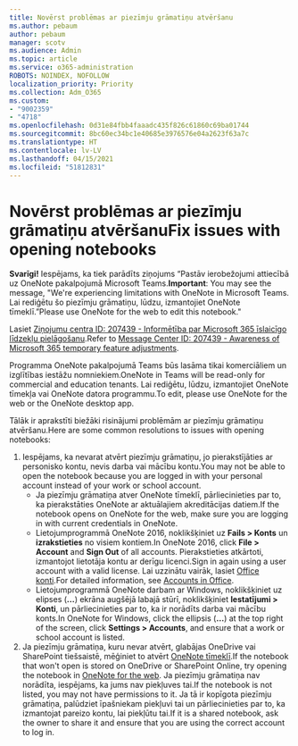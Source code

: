 ```yaml
---
title: Novērst problēmas ar piezīmju grāmatiņu atvēršanu
ms.author: pebaum
author: pebaum
manager: scotv
ms.audience: Admin
ms.topic: article
ms.service: o365-administration
ROBOTS: NOINDEX, NOFOLLOW
localization_priority: Priority
ms.collection: Adm_O365
ms.custom:
- "9002359"
- "4718"
ms.openlocfilehash: 0d31e84fbb4faaadc435f826c61860c69ba01744
ms.sourcegitcommit: 8bc60ec34bc1e40685e3976576e04a2623f63a7c
ms.translationtype: HT
ms.contentlocale: lv-LV
ms.lasthandoff: 04/15/2021
ms.locfileid: "51812831"
---
```

# <a name="fix-issues-with-opening-notebooks"></a><span data-ttu-id="1b5bd-102">Novērst problēmas ar piezīmju grāmatiņu atvēršanu</span><span class="sxs-lookup"><span data-stu-id="1b5bd-102">Fix issues with opening notebooks</span></span>

<span data-ttu-id="1b5bd-103">**Svarīgi!** Iespējams, ka tiek parādīts ziņojums “Pastāv ierobežojumi attiecībā uz OneNote pakalpojumā Microsoft Teams.</span><span class="sxs-lookup"><span data-stu-id="1b5bd-103">**Important**: You may see the message, "We're experiencing limitations with OneNote in Microsoft Teams.</span></span> <span data-ttu-id="1b5bd-104">Lai rediģētu šo piezīmju grāmatiņu, lūdzu, izmantojiet OneNote tīmeklī.”</span><span class="sxs-lookup"><span data-stu-id="1b5bd-104">Please use OneNote for the web to edit this notebook."</span></span>

<span data-ttu-id="1b5bd-105">Lasiet [Ziņojumu centra ID: 207439 - Informētība par Microsoft 365 īslaicīgo līdzekļu pielāgošanu](https://admin.microsoft.com/Adminportal/Home?source=applauncher#MessageCenter?id=MC207439).</span><span class="sxs-lookup"><span data-stu-id="1b5bd-105">Refer to [Message Center ID: 207439 - Awareness of Microsoft 365 temporary feature adjustments](https://admin.microsoft.com/Adminportal/Home?source=applauncher#MessageCenter?id=MC207439).</span></span>

<span data-ttu-id="1b5bd-106">Programma OneNote pakalpojumā Teams būs lasāma tikai komerciāliem un izglītības iestāžu nomniekiem.</span><span class="sxs-lookup"><span data-stu-id="1b5bd-106">OneNote in Teams will be read-only for commercial and education tenants.</span></span> <span data-ttu-id="1b5bd-107">Lai rediģētu, lūdzu, izmantojiet OneNote tīmekļa vai OneNote datora programmu.</span><span class="sxs-lookup"><span data-stu-id="1b5bd-107">To edit, please use OneNote for the web or the OneNote desktop app.</span></span>

<span data-ttu-id="1b5bd-108">Tālāk ir aprakstīti biežāki risinājumi problēmām ar piezīmju grāmatiņu atvēršanu.</span><span class="sxs-lookup"><span data-stu-id="1b5bd-108">Here are some common resolutions to issues with opening notebooks:</span></span>

1. <span data-ttu-id="1b5bd-109">Iespējams, ka nevarat atvērt piezīmju grāmatiņu, jo pierakstījāties ar personisko kontu, nevis darba vai mācību kontu.</span><span class="sxs-lookup"><span data-stu-id="1b5bd-109">You may not be able to open the notebook because you are logged in with your personal account instead of your work or school account.</span></span>
    - <span data-ttu-id="1b5bd-110">Ja piezīmju grāmatiņa atver OneNote tīmeklī, pārliecinieties par to, ka pierakstāties OneNote ar aktuālajiem akreditācijas datiem.</span><span class="sxs-lookup"><span data-stu-id="1b5bd-110">If the notebook opens on OneNote for the web, make sure you are logging in with current credentials in OneNote.</span></span>
    - <span data-ttu-id="1b5bd-111">Lietojumprogrammā OneNote 2016, noklikšķiniet uz **Fails > Konts** un **izrakstieties** no visiem kontiem.</span><span class="sxs-lookup"><span data-stu-id="1b5bd-111">In OneNote 2016, click **File > Account** and **Sign Out** of all accounts.</span></span> <span data-ttu-id="1b5bd-112">Pierakstieties atkārtoti, izmantojot lietotāja kontu ar derīgu licenci.</span><span class="sxs-lookup"><span data-stu-id="1b5bd-112">Sign in again using a user account with a valid license.</span></span> <span data-ttu-id="1b5bd-113">Lai uzzinātu vairāk, lasiet [Office konti](https://support.office.com/article/accounts-in-office-628ea040-f265-49de-b986-be09c3ebf8a9).</span><span class="sxs-lookup"><span data-stu-id="1b5bd-113">For detailed information, see [Accounts in Office](https://support.office.com/article/accounts-in-office-628ea040-f265-49de-b986-be09c3ebf8a9).</span></span> 
    - <span data-ttu-id="1b5bd-114">Lietojumprogrammā OneNote darbam ar Windows, noklikšķiniet uz elipses (**…**) ekrāna augšējā labajā stūrī, noklikšķiniet **Iestatījumi > Konti**, un pārliecinieties par to, ka ir norādīts darba vai mācību konts.</span><span class="sxs-lookup"><span data-stu-id="1b5bd-114">In OneNote for Windows, click the ellipsis (**…**) at the top right of the screen, click **Settings > Accounts**, and ensure that a work or school account is listed.</span></span> 
2. <span data-ttu-id="1b5bd-115">Ja piezīmju grāmatiņa, kuru nevar atvērt, glabājas OneDrive vai SharePoint tiešsaistē, mēģiniet to atvērt [OneNote tīmeklī](https://onenote.com).</span><span class="sxs-lookup"><span data-stu-id="1b5bd-115">If the notebook that won't open is stored on OneDrive or SharePoint Online, try opening the notebook in [OneNote for the web](https://onenote.com).</span></span> <span data-ttu-id="1b5bd-116">Ja piezīmju grāmatiņa nav norādīta, iespējams, ka jums nav piekļuves tai.</span><span class="sxs-lookup"><span data-stu-id="1b5bd-116">If the notebook is not listed, you may not have permissions to it.</span></span> <span data-ttu-id="1b5bd-117">Ja tā ir kopīgota piezīmju grāmatiņa, palūdziet īpašniekam piekļuvi tai un pārliecinieties par to, ka izmantojat pareizo kontu, lai piekļūtu tai.</span><span class="sxs-lookup"><span data-stu-id="1b5bd-117">If it is a shared notebook, ask the owner to share it and ensure that you are using the correct account to log in.</span></span>
